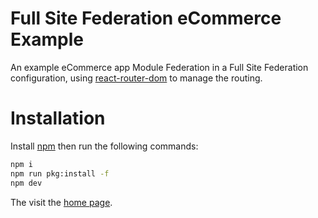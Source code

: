 # Full Site Federation eCommerce Example

An example eCommerce app Module Federation in a Full Site Federation configuration, using [react-router-dom](https://www.npmjs.com/package/react-router-dom) to manage the routing.

# Installation

Install [npm](https://npm.io/) then run the following commands:

```bash
npm i
npm run pkg:install -f
npm dev
```

The visit the [home page](http://localhost:3000/).
